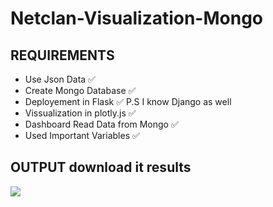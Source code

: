 ﻿# Netclan-Visualization-Mongo

## REQUIREMENTS
- Use Json Data ✅
- Create Mongo Database ✅
- Deployement in Flask ✅ P.S I know Django as well
- Vissualization in plotly.js ✅
- Dashboard Read Data from Mongo ✅
- Used Important Variables ✅


## OUTPUT download it results
<img src = "https://github.com/Aaris-Kazi/Netclan-Visualization-Mongo/blob/main/Code_9SSJ7AoiRK.mp4">
